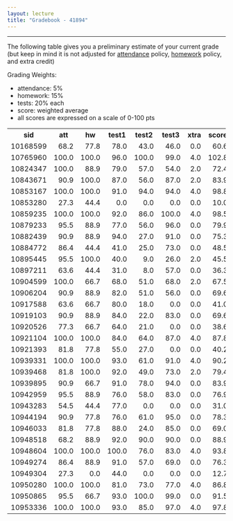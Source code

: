 ```yaml
---
layout: lecture
title: "Gradebook - 41894"
---
```


-----

The following table gives you a preliminary estimate of your current grade (but keep in mind it is not adjusted for <a href="../syllabus#attendance-policy">attendance</a> policy, <a href="../syllabus#hw-policy">homework</a> policy, and extra credit)

Grading Weights:

- attendance: 5%
- homework: 15%
- tests: 20% each
- score: weighted average
- all scores are expressed on a scale of 0-100 pts

<!-- html table generated in R 3.3.1 by xtable 1.8-2 package -->
<!-- Wed Dec  7 07:42:12 2016 -->
<table >
<tr> <th> sid </th> <th> att </th> <th> hw </th> <th> test1 </th> <th> test2 </th> <th> test3 </th> <th> xtra </th> <th> score </th> <th> grade </th>  </tr>
  <tr> <td align="right"> 10168599 </td> <td align="right"> 68.2 </td> <td align="right"> 77.8 </td> <td align="right"> 78.0 </td> <td align="right"> 43.0 </td> <td align="right"> 46.0 </td> <td align="right"> 0.0 </td> <td align="right"> 60.6 </td> <td align="right"> D </td> </tr>
  <tr> <td align="right"> 10765960 </td> <td align="right"> 100.0 </td> <td align="right"> 100.0 </td> <td align="right"> 96.0 </td> <td align="right"> 100.0 </td> <td align="right"> 99.0 </td> <td align="right"> 4.0 </td> <td align="right"> 102.8 </td> <td align="right"> A </td> </tr>
  <tr> <td align="right"> 10824347 </td> <td align="right"> 100.0 </td> <td align="right"> 88.9 </td> <td align="right"> 79.0 </td> <td align="right"> 57.0 </td> <td align="right"> 54.0 </td> <td align="right"> 2.0 </td> <td align="right"> 72.4 </td> <td align="right"> C </td> </tr>
  <tr> <td align="right"> 10843671 </td> <td align="right"> 90.9 </td> <td align="right"> 100.0 </td> <td align="right"> 87.0 </td> <td align="right"> 56.0 </td> <td align="right"> 87.0 </td> <td align="right"> 2.0 </td> <td align="right"> 83.9 </td> <td align="right"> B </td> </tr>
  <tr> <td align="right"> 10853167 </td> <td align="right"> 100.0 </td> <td align="right"> 100.0 </td> <td align="right"> 91.0 </td> <td align="right"> 94.0 </td> <td align="right"> 94.0 </td> <td align="right"> 4.0 </td> <td align="right"> 98.8 </td> <td align="right"> A </td> </tr>
  <tr> <td align="right"> 10853280 </td> <td align="right"> 27.3 </td> <td align="right"> 44.4 </td> <td align="right"> 0.0 </td> <td align="right"> 0.0 </td> <td align="right"> 0.0 </td> <td align="right"> 0.0 </td> <td align="right"> 10.0 </td> <td align="right"> F </td> </tr>
  <tr> <td align="right"> 10859235 </td> <td align="right"> 100.0 </td> <td align="right"> 100.0 </td> <td align="right"> 92.0 </td> <td align="right"> 86.0 </td> <td align="right"> 100.0 </td> <td align="right"> 4.0 </td> <td align="right"> 98.5 </td> <td align="right"> A </td> </tr>
  <tr> <td align="right"> 10879233 </td> <td align="right"> 95.5 </td> <td align="right"> 88.9 </td> <td align="right"> 77.0 </td> <td align="right"> 56.0 </td> <td align="right"> 96.0 </td> <td align="right"> 0.0 </td> <td align="right"> 79.9 </td> <td align="right"> C </td> </tr>
  <tr> <td align="right"> 10882439 </td> <td align="right"> 90.9 </td> <td align="right"> 88.9 </td> <td align="right"> 94.0 </td> <td align="right"> 27.0 </td> <td align="right"> 91.0 </td> <td align="right"> 0.0 </td> <td align="right"> 75.3 </td> <td align="right"> C </td> </tr>
  <tr> <td align="right"> 10884772 </td> <td align="right"> 86.4 </td> <td align="right"> 44.4 </td> <td align="right"> 41.0 </td> <td align="right"> 25.0 </td> <td align="right"> 73.0 </td> <td align="right"> 0.0 </td> <td align="right"> 48.5 </td> <td align="right"> F </td> </tr>
  <tr> <td align="right"> 10895445 </td> <td align="right"> 95.5 </td> <td align="right"> 100.0 </td> <td align="right"> 40.0 </td> <td align="right"> 9.0 </td> <td align="right"> 26.0 </td> <td align="right"> 2.0 </td> <td align="right"> 45.5 </td> <td align="right"> F </td> </tr>
  <tr> <td align="right"> 10897211 </td> <td align="right"> 63.6 </td> <td align="right"> 44.4 </td> <td align="right"> 31.0 </td> <td align="right"> 8.0 </td> <td align="right"> 57.0 </td> <td align="right"> 0.0 </td> <td align="right"> 36.3 </td> <td align="right"> F </td> </tr>
  <tr> <td align="right"> 10904599 </td> <td align="right"> 100.0 </td> <td align="right"> 66.7 </td> <td align="right"> 68.0 </td> <td align="right"> 51.0 </td> <td align="right"> 68.0 </td> <td align="right"> 2.0 </td> <td align="right"> 67.5 </td> <td align="right"> D </td> </tr>
  <tr> <td align="right"> 10906204 </td> <td align="right"> 90.9 </td> <td align="right"> 88.9 </td> <td align="right"> 82.0 </td> <td align="right"> 51.0 </td> <td align="right"> 56.0 </td> <td align="right"> 0.0 </td> <td align="right"> 69.6 </td> <td align="right"> D </td> </tr>
  <tr> <td align="right"> 10917588 </td> <td align="right"> 63.6 </td> <td align="right"> 66.7 </td> <td align="right"> 80.0 </td> <td align="right"> 18.0 </td> <td align="right"> 0.0 </td> <td align="right"> 0.0 </td> <td align="right"> 41.0 </td> <td align="right"> F </td> </tr>
  <tr> <td align="right"> 10919103 </td> <td align="right"> 90.9 </td> <td align="right"> 88.9 </td> <td align="right"> 84.0 </td> <td align="right"> 22.0 </td> <td align="right"> 83.0 </td> <td align="right"> 0.0 </td> <td align="right"> 69.6 </td> <td align="right"> D </td> </tr>
  <tr> <td align="right"> 10920526 </td> <td align="right"> 77.3 </td> <td align="right"> 66.7 </td> <td align="right"> 64.0 </td> <td align="right"> 21.0 </td> <td align="right"> 0.0 </td> <td align="right"> 0.0 </td> <td align="right"> 38.6 </td> <td align="right"> F </td> </tr>
  <tr> <td align="right"> 10921104 </td> <td align="right"> 100.0 </td> <td align="right"> 100.0 </td> <td align="right"> 84.0 </td> <td align="right"> 64.0 </td> <td align="right"> 87.0 </td> <td align="right"> 4.0 </td> <td align="right"> 87.8 </td> <td align="right"> B </td> </tr>
  <tr> <td align="right"> 10921393 </td> <td align="right"> 81.8 </td> <td align="right"> 77.8 </td> <td align="right"> 55.0 </td> <td align="right"> 27.0 </td> <td align="right"> 0.0 </td> <td align="right"> 0.0 </td> <td align="right"> 40.2 </td> <td align="right"> F </td> </tr>
  <tr> <td align="right"> 10939331 </td> <td align="right"> 100.0 </td> <td align="right"> 100.0 </td> <td align="right"> 93.0 </td> <td align="right"> 61.0 </td> <td align="right"> 91.0 </td> <td align="right"> 4.0 </td> <td align="right"> 90.2 </td> <td align="right"> A </td> </tr>
  <tr> <td align="right"> 10939468 </td> <td align="right"> 81.8 </td> <td align="right"> 100.0 </td> <td align="right"> 92.0 </td> <td align="right"> 49.0 </td> <td align="right"> 73.0 </td> <td align="right"> 2.0 </td> <td align="right"> 79.4 </td> <td align="right"> C </td> </tr>
  <tr> <td align="right"> 10939895 </td> <td align="right"> 90.9 </td> <td align="right"> 66.7 </td> <td align="right"> 91.0 </td> <td align="right"> 78.0 </td> <td align="right"> 94.0 </td> <td align="right"> 0.0 </td> <td align="right"> 83.9 </td> <td align="right"> B </td> </tr>
  <tr> <td align="right"> 10942959 </td> <td align="right"> 95.5 </td> <td align="right"> 88.9 </td> <td align="right"> 76.0 </td> <td align="right"> 58.0 </td> <td align="right"> 83.0 </td> <td align="right"> 0.0 </td> <td align="right"> 76.9 </td> <td align="right"> C </td> </tr>
  <tr> <td align="right"> 10943283 </td> <td align="right"> 54.5 </td> <td align="right"> 44.4 </td> <td align="right"> 77.0 </td> <td align="right"> 0.0 </td> <td align="right"> 0.0 </td> <td align="right"> 0.0 </td> <td align="right"> 31.0 </td> <td align="right"> F </td> </tr>
  <tr> <td align="right"> 10944194 </td> <td align="right"> 90.9 </td> <td align="right"> 77.8 </td> <td align="right"> 76.0 </td> <td align="right"> 61.0 </td> <td align="right"> 95.0 </td> <td align="right"> 0.0 </td> <td align="right"> 78.3 </td> <td align="right"> C </td> </tr>
  <tr> <td align="right"> 10946033 </td> <td align="right"> 81.8 </td> <td align="right"> 77.8 </td> <td align="right"> 88.0 </td> <td align="right"> 24.0 </td> <td align="right"> 85.0 </td> <td align="right"> 0.0 </td> <td align="right"> 69.0 </td> <td align="right"> D </td> </tr>
  <tr> <td align="right"> 10948518 </td> <td align="right"> 68.2 </td> <td align="right"> 88.9 </td> <td align="right"> 92.0 </td> <td align="right"> 90.0 </td> <td align="right"> 90.0 </td> <td align="right"> 0.0 </td> <td align="right"> 88.9 </td> <td align="right"> B </td> </tr>
  <tr> <td align="right"> 10948604 </td> <td align="right"> 100.0 </td> <td align="right"> 100.0 </td> <td align="right"> 100.0 </td> <td align="right"> 76.0 </td> <td align="right"> 83.0 </td> <td align="right"> 4.0 </td> <td align="right"> 93.8 </td> <td align="right"> A </td> </tr>
  <tr> <td align="right"> 10949274 </td> <td align="right"> 86.4 </td> <td align="right"> 88.9 </td> <td align="right"> 91.0 </td> <td align="right"> 57.0 </td> <td align="right"> 69.0 </td> <td align="right"> 0.0 </td> <td align="right"> 76.3 </td> <td align="right"> C </td> </tr>
  <tr> <td align="right"> 10949304 </td> <td align="right"> 27.3 </td> <td align="right"> 0.0 </td> <td align="right"> 44.0 </td> <td align="right"> 0.0 </td> <td align="right"> 0.0 </td> <td align="right"> 0.0 </td> <td align="right"> 12.7 </td> <td align="right"> F </td> </tr>
  <tr> <td align="right"> 10950280 </td> <td align="right"> 100.0 </td> <td align="right"> 100.0 </td> <td align="right"> 81.0 </td> <td align="right"> 73.0 </td> <td align="right"> 77.0 </td> <td align="right"> 4.0 </td> <td align="right"> 86.8 </td> <td align="right"> B </td> </tr>
  <tr> <td align="right"> 10950865 </td> <td align="right"> 95.5 </td> <td align="right"> 66.7 </td> <td align="right"> 93.0 </td> <td align="right"> 100.0 </td> <td align="right"> 99.0 </td> <td align="right"> 0.0 </td> <td align="right"> 91.5 </td> <td align="right"> A </td> </tr>
  <tr> <td align="right"> 10953336 </td> <td align="right"> 100.0 </td> <td align="right"> 100.0 </td> <td align="right"> 93.0 </td> <td align="right"> 85.0 </td> <td align="right"> 97.0 </td> <td align="right"> 4.0 </td> <td align="right"> 97.8 </td> <td align="right"> A </td> </tr>
   </table>
